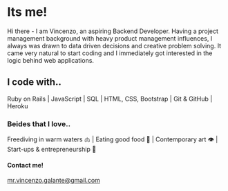 # Its me!
Hi there - I am Vincenzo, an aspiring Backend Developer. Having a project management background with heavy product management influences, I always was drawn to data driven decisions and creative problem solving. It came very natural to start coding and I immediately got interested in the logic behind web applications.

## I code with..
Ruby on Rails | JavaScript | SQL | HTML, CSS, Bootstrap | Git & GitHub | Heroku

### Beides that I love..
Freediving in warm waters 🫁 | Eating good food 👄 | Contemporary art 👁 | Start-ups & entrepreneurship 🧠

#### Contact me!
mr.vincenzo.galante@gmail.com

